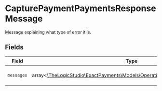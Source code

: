 # CapturePaymentPaymentsResponseMessage

Message explaining what type of error it is.


## Fields

| Field                                                                                                                              | Type                                                                                                                               | Required                                                                                                                           | Description                                                                                                                        | Example                                                                                                                            |
| ---------------------------------------------------------------------------------------------------------------------------------- | ---------------------------------------------------------------------------------------------------------------------------------- | ---------------------------------------------------------------------------------------------------------------------------------- | ---------------------------------------------------------------------------------------------------------------------------------- | ---------------------------------------------------------------------------------------------------------------------------------- |
| `messages`                                                                                                                         | array<[\TheLogicStudio\ExactPayments\Models\Operations\CapturePaymentMessages](../../models/operations/CapturePaymentMessages.md)> | :heavy_minus_sign:                                                                                                                 | N/A                                                                                                                                | Invalid Authorization Number                                                                                                       |
